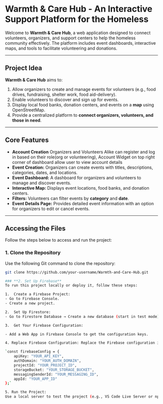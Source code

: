 # Warmth & Care Hub - An Interactive Support Platform for the Homeless

Welcome to **Warmth & Care Hub**, a web application designed to connect volunteers, organizers, and support centers to help the homeless community effectively. The platform includes event dashboards, interactive maps, and tools to facilitate volunteering and donations.

---

## **Project Idea**

**Warmth & Care Hub** aims to:
1. Allow organizers to create and manage events for volunteers (e.g., food drives, fundraising, shelter work, food aid-delivery).
2. Enable volunteers to discover and sign up for events.
3. Display local food banks, donation centers, and events on a **map** using OpenStreetMap.
4. Provide a centralized platform to **connect organizers, volunteers, and those in need**.

---

## **Core Features**
- **Account Creation** Organizers and Volunteers Alike can register and log in based on their role(org or volunteering), Account Widget on top right corner of dashboard allow user to view account details
- **Event Creation:** Organizers can create events with titles, descriptions, categories, dates, and locations.
- **Event Dashboard:** A dashboard for organizers and volunteers to manage and discover events.
- **Interactive Map:** Displays event locations, food banks, and donation centers.
- **Filters:** Volunteers can filter events by **category** and **date**.
- **Event Details Page:** Provides detailed event information with an option for organizers to edit or cancel events.

---

## **Accessing the Files**

Follow the steps below to access and run the project:

### **1. Clone the Repository**
Use the following Git command to clone the repository:
```bash
git clone https://github.com/your-username/Warmth-and-Care-Hub.git

### **2. Set Up Firebase**
To run this project locally or deploy it, follow these steps:

1.  Create a Firebase Project:
- Go to Firebase Console.
- Create a new project.

2.  Set Up Firestore:
- Go to Firestore Database → Create a new database (start in test mode).

3.  Get Your Firebase Configuration:

- Add a Web App in Firebase Console to get the configuration keys.

4. Replace Firebase Configuration: Replace the Firebase configuration in all .html and script files:

`const firebaseConfig = {
    apiKey: "YOUR_API_KEY",
    authDomain: "YOUR_AUTH_DOMAIN",
    projectId: "YOUR_PROJECT_ID",
    storageBucket: "YOUR_STORAGE_BUCKET",
    messagingSenderId: "YOUR_MESSAGING_ID",
    appId: "YOUR_APP_ID"
};`

5. Run the Project: 
Use a local server to test the project (e.g., VS Code Live Server or npx http-server).


